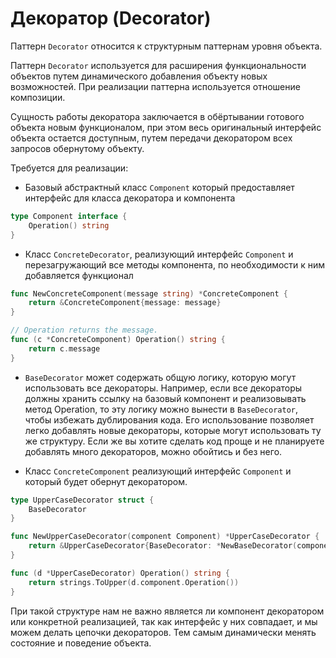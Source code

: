 # Декоратор (Decorator)

Паттерн `Decorator` относится к структурным паттернам уровня объекта.

Паттерн `Decorator` используется для расширения функциональности объектов путем динамического добавления объекту новых возможностей. При реализации паттерна используется отношение композиции.

Сущность работы декоратора заключается в обёртывании готового объекта новым функционалом, при этом весь оригинальный интерфейс объекта остается доступным, путем передачи декоратором всех запросов обернутому объекту.

Требуется для реализации:

- Базовый абстрактный класс `Component` который предоставляет интерфейс для класса декоратора и компонента

```go
type Component interface {
	Operation() string
}

```

- Класс `ConcreteDecorator`, реализующий интерфейс `Component` и перезагружающий все методы компонента, по необходимости к ним добавляется функционал

```go
func NewConcreteComponent(message string) *ConcreteComponent {
	return &ConcreteComponent{message: message}
}

// Operation returns the message.
func (c *ConcreteComponent) Operation() string {
	return c.message
}
```

- `BaseDecorator` может содержать общую логику, которую могут использовать все декораторы. Например, если все декораторы должны хранить ссылку на базовый компонент и реализовывать метод Operation, то эту логику можно вынести в `BaseDecorator`, чтобы избежать дублирования кода. Его использование позволяет легко добавлять новые декораторы, которые могут использовать ту же структуру. Если же вы хотите сделать код проще и не планируете добавлять много декораторов, можно обойтись и без него.

- Класс `ConcreteComponent` реализующий интерфейс `Component` и который будет обернут декоратором.

```go
type UpperCaseDecorator struct {
	BaseDecorator
}

func NewUpperCaseDecorator(component Component) *UpperCaseDecorator {
	return &UpperCaseDecorator{BaseDecorator: *NewBaseDecorator(component)}
}

func (d *UpperCaseDecorator) Operation() string {
	return strings.ToUpper(d.component.Operation())
}
```

При такой структуре нам не важно является ли компонент декоратором или конкретной реализацией, так как интерфейс у них совпадает, и мы можем делать цепочки декораторов. Тем самым динамически менять состояние и поведение объекта.

